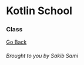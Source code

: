 # Kotlin School

### Class


[Go Back](https://github.com/s4kibs4mi/KotlinSchool/blob/master/src/main/resources/tutorials/en/index.md)
###### Brought to you by Sakib Sami
